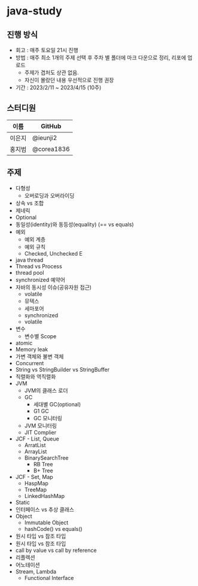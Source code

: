 # java-study

## 진행 방식
- 회고 : 매주 토요일 21시 진행
- 방법 : 매주 최소 1개의 주제 선택 후 주차 별 폴더에 마크 다운으로 정리, 리포에 업로드
  - 주제가 겹처도 상관 없음.
  - 자신이 몰랐던 내용 우선적으로 진행 권장
- 기간 : 2023/2/11 ~ 2023/4/15 (10주)

## 스터디원
| 이름  | GitHub                      |
| ------ | --------------------------- |
| 이은지 | @ieunji2 |
| 홍지범 | @corea1836                  |

## 주제
- 다형성
  - 오버로딩과 오버라이딩
- 상속 vs 조합
- 제네릭
- Optional
- 동일성(identity)와 동등성(equality) (== vs equals)
- 예외
  - 예외 계층
  - 예외 규칙
  - Checked, Unchecked E
- java thread
- Thread vs Process
- thread pool
- synchronized 예약어
- 자바의 동시성 이슈(공유자원 접근)
  - volatile
  - 뮤텍스
  - 세마포어
  - synchronized
  - volatile
- 변수
  - 변수별 Scope
- atomic
- Memory leak
- 가변 객체와 불변 객체
- Concurrent
- String vs StringBuilder vs StringBuffer
- 직렬화와 역직렬화
- JVM
  - JVM의 클래스 로더
  - GC
    - 세대별 GC(optional)
    - G1 GC
    - GC 모니터링
  - JVM 모니터링
  - JIT Complier
- JCF - List, Queue
  - ArratList
  - ArrayList
  - BinarySearchTree
    - RB Tree
    - B+ Tree
- JCF - Set, Map
  - HaspMap
  - TreeMap
  - LinkedHashMap
- Static
- 인터페이스 vs 추상 클래스
- Object
  - Immutable Object
  - hashCode() vs equals()
- 원시 타입 vs 참조 타입
- 원시 타입 vs 참조 타입
- call by value vs call by reference
- 리플렉션
- 어노테이션
- Stream, Lambda
  - Functional Interface